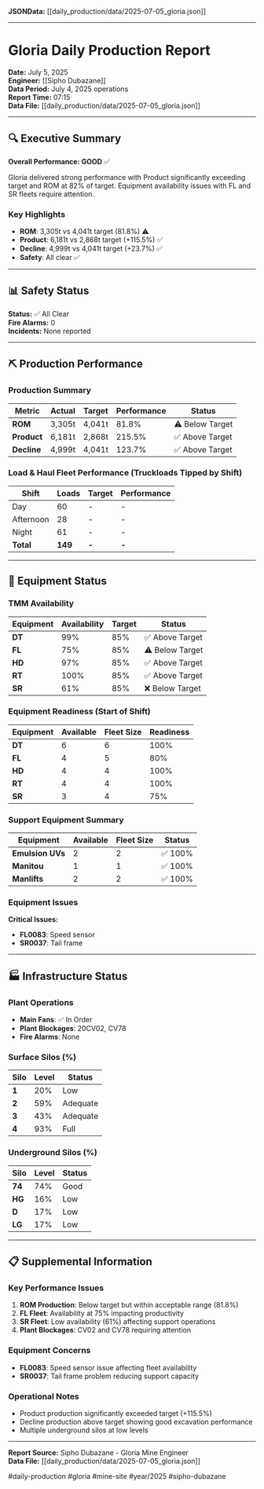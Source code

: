 **JSONData:** [[daily_production/data/2025-07-05_gloria.json]]

---

# Gloria Daily Production Report

**Date:** July 5, 2025  
**Engineer:** [[Sipho Dubazane]]  
**Data Period:** July 4, 2025 operations  
**Report Time:** 07:15  
**Data File:** [[daily_production/data/2025-07-05_gloria.json]]

---

## 🔍 Executive Summary

**Overall Performance: GOOD** ✅

Gloria delivered strong performance with Product significantly exceeding target and ROM at 82% of target. Equipment availability issues with FL and SR fleets require attention.

### Key Highlights
- **ROM**: 3,305t vs 4,041t target (81.8%) ⚠️
- **Product**: 6,181t vs 2,868t target (+115.5%) ✅  
- **Decline**: 4,999t vs 4,041t target (+23.7%) ✅
- **Safety**: All clear ✅

---

## 📊 Safety Status
**Status:** ✅ All Clear  
**Fire Alarms:** 0  
**Incidents:** None reported  

---

## ⛏️ Production Performance

### Production Summary
| Metric | Actual | Target | Performance | Status |
|--------|---------|---------|-------------|---------|
| **ROM** | 3,305t | 4,041t | 81.8% | ⚠️ Below Target |
| **Product** | 6,181t | 2,868t | 215.5% | ✅ Above Target |  
| **Decline** | 4,999t | 4,041t | 123.7% | ✅ Above Target |

### Load & Haul Fleet Performance (Truckloads Tipped by Shift)
| Shift | Loads | Target | Performance |
|-------|-------|--------|-------------|
| Day | 60 | - | - |
| Afternoon | 28 | - | - |
| Night | 61 | - | - |
| **Total** | **149** | **-** | **-** |

---

## 🚛 Equipment Status

### TMM Availability
| Equipment | Availability | Target | Status |
|-----------|-------------|---------|---------|
| **DT** | 99% | 85% | ✅ Above Target |
| **FL** | 75% | 85% | ⚠️ Below Target |
| **HD** | 97% | 85% | ✅ Above Target |
| **RT** | 100% | 85% | ✅ Above Target |
| **SR** | 61% | 85% | ❌ Below Target |

### Equipment Readiness (Start of Shift)
| Equipment | Available | Fleet Size | Readiness |
|-----------|-----------|------------|-----------|
| **DT** | 6 | 6 | 100% |
| **FL** | 4 | 5 | 80% |
| **HD** | 4 | 4 | 100% |
| **RT** | 4 | 4 | 100% |
| **SR** | 3 | 4 | 75% |

### Support Equipment Summary
| Equipment | Available | Fleet Size | Status |
|-----------|-----------|------------|---------|
| **Emulsion UVs** | 2 | 2 | ✅ 100% |
| **Manitou** | 1 | 1 | ✅ 100% |
| **Manlifts** | 2 | 2 | ✅ 100% |

### Equipment Issues
**Critical Issues:**
- **FL0083**: Speed sensor
- **SR0037**: Tail frame

---

## 🏭 Infrastructure Status

### Plant Operations
- **Main Fans**: ✅ In Order
- **Plant Blockages**: 20CV02, CV78
- **Fire Alarms**: None

### Surface Silos (%)
| Silo | Level | Status |
|------|-------|---------|
| **1** | 20% | Low |
| **2** | 59% | Adequate |
| **3** | 43% | Adequate |
| **4** | 93% | Full |

### Underground Silos (%)
| Silo | Level | Status |
|------|-------|---------|
| **74** | 74% | Good |
| **HG** | 16% | Low |
| **D** | 17% | Low |
| **LG** | 17% | Low |

---

## 📋 Supplemental Information

### Key Performance Issues
1. **ROM Production**: Below target but within acceptable range (81.8%)
2. **FL Fleet**: Availability at 75% impacting productivity  
3. **SR Fleet**: Low availability (61%) affecting support operations
4. **Plant Blockages**: CV02 and CV78 requiring attention

### Equipment Concerns
- **FL0083**: Speed sensor issue affecting fleet availability
- **SR0037**: Tail frame problem reducing support capacity

### Operational Notes
- Product production significantly exceeded target (+115.5%)
- Decline production above target showing good excavation performance
- Multiple underground silos at low levels

---

**Report Source:** Sipho Dubazane - Gloria Mine Engineer  
**Data File:** [[daily_production/data/2025-07-05_gloria.json]]

#daily-production #gloria #mine-site #year/2025 #sipho-dubazane